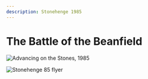 ```yaml
---
description: Stonehenge 1985
---
```


# The Battle of the Beanfield

![Advancing on the Stones, 1985](https://user-images.githubusercontent.com/25156451/125209706-a4a03f00-e292-11eb-8fea-eb3b86c69fd8.jpg)

![Stonehenge 85 flyer](https://user-images.githubusercontent.com/25156451/125209760-0eb8e400-e293-11eb-8a91-b562f039d760.jpg)



